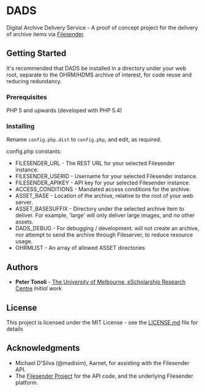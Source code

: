 # DADS

Digital Archive Delivery Service - A proof of concept project for the delivery of archive items via [Filesender](http://filesender.org/).

## Getting Started

It's recommended that DADS be installed in a directory under your web root, separate to the OHRM/HDMS archive of interest, for code reuse and reducing redundancy.

### Prerequisites

PHP 5 and upwards (developed with PHP 5.4)

### Installing

Rename `config.php.dist` to `config.php`, and edit, as required.

config.php constants:
* FILESENDER_URL - The REST URL for your selected Filesender instance.
* FILESENDER_USERID - Username for your selected Filesender instance.
* FILESENDER_APIKEY - API key for your selected Filesender instance.
* ACCESS_CONDITIONS - Mandated access conditions for the archive.
* ASSET_BASE - Location of the archive, relative to the root of your web server.
* ASSET_BASESUFFIX - Directory under the selected archive item to deliver. For example, 'large' will only deliver large images, and no other assets.
* DADS_DEBUG - For debugging / development. will not create an archive, nor attempt to send the archive through Fileserver, to reduce resource usage.
* OHRMLIST - An array of allowed ASSET directories

## Authors

* **Peter Tonoli** - [The University of Melbourne, eScholarship Research Centre](https://esrc.unimelb.edu.au) *Initial work*

## License

This project is licensed under the MIT License - see the [LICENSE.md](LICENSE.md) file for details

## Acknowledgments

* Michael D'Silva (@madisim), Aarnet, for assisting with the Filesender API.
* The  [Filesender Project](http://filesender.org/) for the API code, and the underlying Filesender platform.
